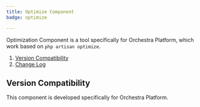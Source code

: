 ```yaml
---
title: Optimize Component
badge: optimize

---
```


Optimization Component is a tool specifically for Orchestra Platform, which work based on `php artisan optimize`.

1. [Version Compatibility](#compatibility)
2. [Change Log]({doc-url}/components/optimize/changes#v3-2)

<a name="compatibility"></a>
## Version Compatibility

This component is developed specifically for Orchestra Platform.
